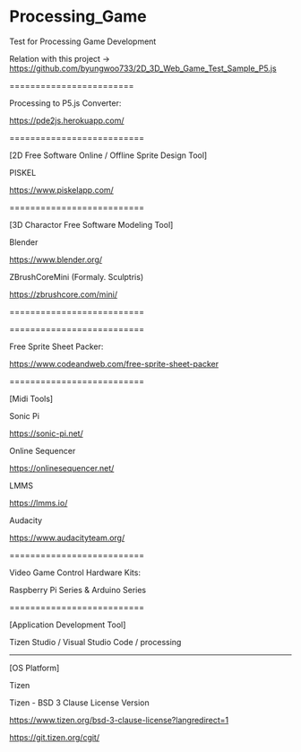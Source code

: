 # Processing_Game

Test for Processing Game Development

Relation with this project -> https://github.com/byungwoo733/2D_3D_Web_Game_Test_Sample_P5.js

========================

Processing to P5.js Converter:

https://pde2js.herokuapp.com/

==========================

[2D Free Software Online / Offline Sprite Design Tool]

PISKEL

https://www.piskelapp.com/

==========================

[3D Charactor Free Software Modeling Tool]

Blender

https://www.blender.org/

ZBrushCoreMini (Formaly. Sculptris)

https://zbrushcore.com/mini/

==========================

==========================

Free Sprite Sheet Packer:

https://www.codeandweb.com/free-sprite-sheet-packer

==========================

[Midi Tools]

Sonic Pi

https://sonic-pi.net/

Online Sequencer

https://onlinesequencer.net/

LMMS

https://lmms.io/

Audacity

https://www.audacityteam.org/

==========================

Video Game Control Hardware Kits:

Raspberry Pi Series & Arduino Series

==========================

[Application Development Tool]

Tizen Studio / Visual Studio Code / processing

--------------------------

[OS Platform]

Tizen

Tizen - BSD 3 Clause License Version

https://www.tizen.org/bsd-3-clause-license?langredirect=1

https://git.tizen.org/cgit/

